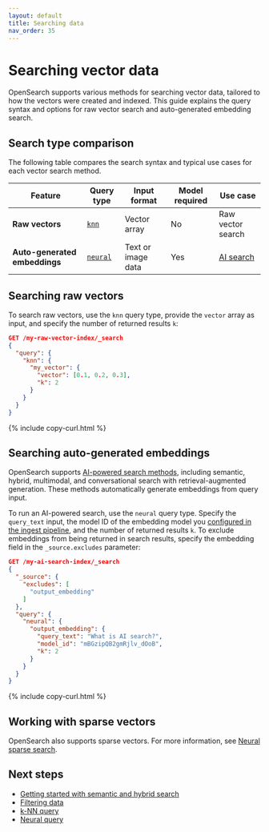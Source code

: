 ```yaml
---
layout: default
title: Searching data
nav_order: 35
---
```


# Searching vector data

OpenSearch supports various methods for searching vector data, tailored to how the vectors were created and indexed. This guide explains the query syntax and options for raw vector search and auto-generated embedding search.

## Search type comparison

The following table compares the search syntax and typical use cases for each vector search method.

| Feature                          | Query type  | Input format | Model required | Use case     |
|----------------------------------|------------------|------------------|---------------------|----------------------------|
| **Raw vectors**     | [`knn`]({{site.url}}{{site.baseurl}}/query-dsl/specialized/k-nn/)            | Vector array     | No                  | Raw vector search          |
| **Auto-generated embeddings** | [`neural`]({{site.url}}{{site.baseurl}}/query-dsl/specialized/neural/)       | Text or image data            | Yes                 | [AI search]({{site.url}}{{site.baseurl}}/vector-search/ai-search/)            |

## Searching raw vectors

To search raw vectors, use the `knn` query type, provide the `vector` array as input, and specify the number of returned results `k`:

```json
GET /my-raw-vector-index/_search
{
  "query": {
    "knn": {
      "my_vector": {
        "vector": [0.1, 0.2, 0.3],
        "k": 2
      }
    }
  }
}
```
{% include copy-curl.html %}

## Searching auto-generated embeddings

OpenSearch supports [AI-powered search methods]({{site.url}}{{site.baseurl}}/vector-search/ai-search/), including semantic, hybrid, multimodal, and conversational search with retrieval-augmented generation. These methods automatically generate embeddings from query input.

To run an AI-powered search, use the `neural` query type. Specify the `query_text` input, the model ID of the embedding model you [configured in the ingest pipeline]({{site.url}}{{site.baseurl}}/vector-search/creating-vector-index/#converting-data-to-embeddings-during-ingestion), and the number of returned results `k`. To exclude embeddings from being returned in search results, specify the embedding field in the `_source.excludes` parameter:

```json
GET /my-ai-search-index/_search
{
  "_source": {
    "excludes": [
      "output_embedding"
    ]
  },
  "query": {
    "neural": {
      "output_embedding": {
        "query_text": "What is AI search?",
        "model_id": "mBGzipQB2gmRjlv_dOoB",
        "k": 2
      }
    }
  }
}
```
{% include copy-curl.html %}

## Working with sparse vectors

OpenSearch also supports sparse vectors. For more information, see [Neural sparse search]({{site.url}}{{site.baseurl}}/vector-search/ai-search/neural-sparse-search/).

## Next steps

- [Getting started with semantic and hybrid search]({{site.url}}{{site.baseurl}}/vector-search/tutorials/neural-search-tutorial/)
- [Filtering data]({{site.url}}{{site.baseurl}}/vector-search/filter-search-knn/)
- [k-NN query]({{site.url}}{{site.baseurl}}/query-dsl/specialized/k-nn/)
- [Neural query]({{site.url}}{{site.baseurl}}/query-dsl/specialized/neural/)
